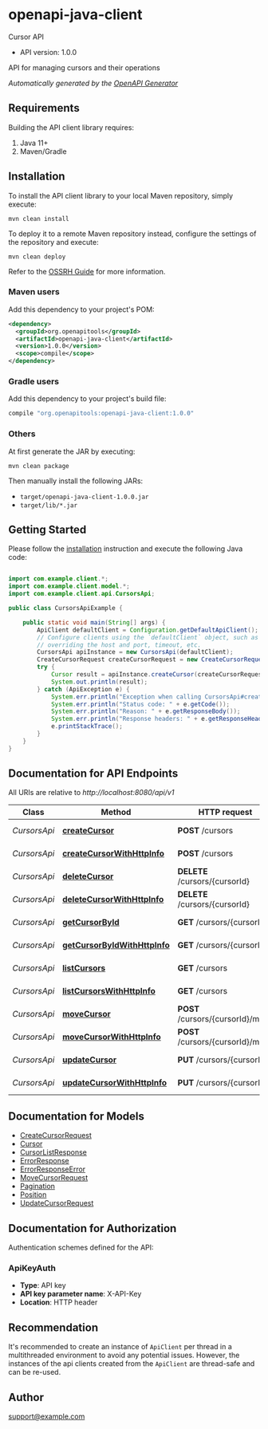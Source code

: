 # openapi-java-client

Cursor API

- API version: 1.0.0

API for managing cursors and their operations


*Automatically generated by the [OpenAPI Generator](https://openapi-generator.tech)*

## Requirements

Building the API client library requires:

1. Java 11+
2. Maven/Gradle

## Installation

To install the API client library to your local Maven repository, simply execute:

```shell
mvn clean install
```

To deploy it to a remote Maven repository instead, configure the settings of the repository and execute:

```shell
mvn clean deploy
```

Refer to the [OSSRH Guide](http://central.sonatype.org/pages/ossrh-guide.html) for more information.

### Maven users

Add this dependency to your project's POM:

```xml
<dependency>
  <groupId>org.openapitools</groupId>
  <artifactId>openapi-java-client</artifactId>
  <version>1.0.0</version>
  <scope>compile</scope>
</dependency>
```

### Gradle users

Add this dependency to your project's build file:

```groovy
compile "org.openapitools:openapi-java-client:1.0.0"
```

### Others

At first generate the JAR by executing:

```shell
mvn clean package
```

Then manually install the following JARs:

- `target/openapi-java-client-1.0.0.jar`
- `target/lib/*.jar`

## Getting Started

Please follow the [installation](#installation) instruction and execute the following Java code:

```java

import com.example.client.*;
import com.example.client.model.*;
import com.example.client.api.CursorsApi;

public class CursorsApiExample {

    public static void main(String[] args) {
        ApiClient defaultClient = Configuration.getDefaultApiClient();
        // Configure clients using the `defaultClient` object, such as
        // overriding the host and port, timeout, etc.
        CursorsApi apiInstance = new CursorsApi(defaultClient);
        CreateCursorRequest createCursorRequest = new CreateCursorRequest(); // CreateCursorRequest | 
        try {
            Cursor result = apiInstance.createCursor(createCursorRequest);
            System.out.println(result);
        } catch (ApiException e) {
            System.err.println("Exception when calling CursorsApi#createCursor");
            System.err.println("Status code: " + e.getCode());
            System.err.println("Reason: " + e.getResponseBody());
            System.err.println("Response headers: " + e.getResponseHeaders());
            e.printStackTrace();
        }
    }
}

```

## Documentation for API Endpoints

All URIs are relative to *http://localhost:8080/api/v1*

Class | Method | HTTP request | Description
------------ | ------------- | ------------- | -------------
*CursorsApi* | [**createCursor**](docs/CursorsApi.md#createCursor) | **POST** /cursors | Create a new cursor
*CursorsApi* | [**createCursorWithHttpInfo**](docs/CursorsApi.md#createCursorWithHttpInfo) | **POST** /cursors | Create a new cursor
*CursorsApi* | [**deleteCursor**](docs/CursorsApi.md#deleteCursor) | **DELETE** /cursors/{cursorId} | Delete cursor
*CursorsApi* | [**deleteCursorWithHttpInfo**](docs/CursorsApi.md#deleteCursorWithHttpInfo) | **DELETE** /cursors/{cursorId} | Delete cursor
*CursorsApi* | [**getCursorById**](docs/CursorsApi.md#getCursorById) | **GET** /cursors/{cursorId} | Get cursor by ID
*CursorsApi* | [**getCursorByIdWithHttpInfo**](docs/CursorsApi.md#getCursorByIdWithHttpInfo) | **GET** /cursors/{cursorId} | Get cursor by ID
*CursorsApi* | [**listCursors**](docs/CursorsApi.md#listCursors) | **GET** /cursors | List all cursors
*CursorsApi* | [**listCursorsWithHttpInfo**](docs/CursorsApi.md#listCursorsWithHttpInfo) | **GET** /cursors | List all cursors
*CursorsApi* | [**moveCursor**](docs/CursorsApi.md#moveCursor) | **POST** /cursors/{cursorId}/move | Move cursor
*CursorsApi* | [**moveCursorWithHttpInfo**](docs/CursorsApi.md#moveCursorWithHttpInfo) | **POST** /cursors/{cursorId}/move | Move cursor
*CursorsApi* | [**updateCursor**](docs/CursorsApi.md#updateCursor) | **PUT** /cursors/{cursorId} | Update cursor
*CursorsApi* | [**updateCursorWithHttpInfo**](docs/CursorsApi.md#updateCursorWithHttpInfo) | **PUT** /cursors/{cursorId} | Update cursor


## Documentation for Models

 - [CreateCursorRequest](docs/CreateCursorRequest.md)
 - [Cursor](docs/Cursor.md)
 - [CursorListResponse](docs/CursorListResponse.md)
 - [ErrorResponse](docs/ErrorResponse.md)
 - [ErrorResponseError](docs/ErrorResponseError.md)
 - [MoveCursorRequest](docs/MoveCursorRequest.md)
 - [Pagination](docs/Pagination.md)
 - [Position](docs/Position.md)
 - [UpdateCursorRequest](docs/UpdateCursorRequest.md)


<a id="documentation-for-authorization"></a>
## Documentation for Authorization


Authentication schemes defined for the API:
<a id="ApiKeyAuth"></a>
### ApiKeyAuth


- **Type**: API key
- **API key parameter name**: X-API-Key
- **Location**: HTTP header


## Recommendation

It's recommended to create an instance of `ApiClient` per thread in a multithreaded environment to avoid any potential issues.
However, the instances of the api clients created from the `ApiClient` are thread-safe and can be re-used.

## Author

support@example.com

